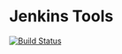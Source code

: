 # Jenkins Tools

[![Build Status](https://www.travis-ci.org/anxk/jenkins-tricks.svg?branch=master)](https://www.travis-ci.org/anxk/jenkins-tricks)
